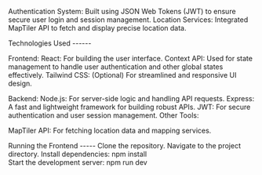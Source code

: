 Authentication System: Built using JSON Web Tokens (JWT) to ensure secure user login and session management. 
Location Services: Integrated MapTiler API to fetch and display precise location data.

Technologies Used ------

Frontend:
React: For building the user interface.
Context API: Used for state management to handle user authentication and other global states effectively.
Tailwind CSS: (Optional) For streamlined and responsive UI design.

Backend:
Node.js: For server-side logic and handling API requests.
Express: A fast and lightweight framework for building robust APIs.
JWT: For secure authentication and user session management.
Other Tools:

MapTiler API: For fetching location data and mapping services.

Running the Frontend -----
Clone the repository.
Navigate to the project directory.
Install dependencies: npm install  
Start the development server: npm run dev  
